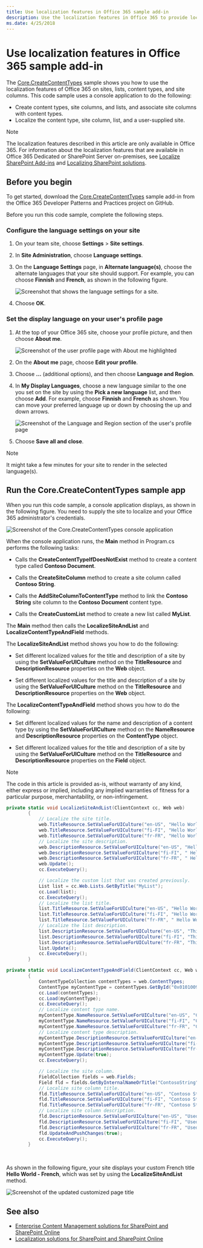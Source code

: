 ```yaml
---
title: Use localization features in Office 365 sample add-in
description: Use the localization features in Office 365 to provide localized values for SharePoint sites, lists, content types, and site columns. 
ms.date: 4/25/2018
---
```


# Use localization features in Office 365 sample add-in

The [Core.CreateContentTypes](https://github.com/SharePoint/PnP/tree/master/Samples/Core.CreateContentTypes) sample shows you how to use the localization features of Office 365 on sites, lists, content types, and site columns. This code sample uses a console application to do the following:

- Create content types, site columns, and lists, and associate site columns with content types.   
- Localize the content type, site column, list, and a user-supplied site.

> [!NOTE] 
> The localization features described in this article are only available in Office 365. For information about the localization features that are available in Office 365 Dedicated or SharePoint Server on-premises, see [Localize SharePoint Add-ins](../sp-add-ins/localize-sharepoint-add-ins.md) and [Localizing SharePoint solutions](https://msdn.microsoft.com/en-us/library/ee696750.aspx).

## Before you begin

To get started, download the [Core.CreateContentTypes](https://github.com/SharePoint/PnP/tree/master/Samples/Core.CreateContentTypes) sample add-in from the Office 365 Developer Patterns and Practices project on GitHub.

Before you run this code sample, complete the following steps.

### Configure the language settings on your site
    
1. On your team site, choose **Settings** > **Site settings**.
    
2. In **Site Administration**, choose **Language settings**.
    
3. On the **Language Settings** page, in **Alternate language(s)**, choose the alternate languages that your site should support. For example, you can choose **Finnish** and **French**, as shown in the following figure.

   ![Screenshot that shows the language settings for a site.](media/ffe149ae-17ab-4c55-a611-d47f4eb88c4e.png)
    
4. Choose **OK**.
    
### Set the display language on your user's profile page
    
1. At the top of your Office 365 site, choose your profile picture, and then choose **About me**.

   ![Screenshot of the user profile page with About me highlighted](media/764b2ac2-155b-4ce9-b8eb-3ae04ad26593.png)

2. On the **About me** page, choose **Edit your profile**.
    
3. Choose **...** (additional options), and then choose **Language and Region**.
    
4. In **My Display Languages**, choose a new language similar to the one you set on the site by using the **Pick a new language** list, and then choose **Add**. For example, choose **Finnish** and **French** as shown. You can move your preferred language up or down by choosing the up and down arrows.

   ![Screenshot of the Language and Region section of the user's profile page](media/ae5f565d-c932-43dd-9dc3-87630cee3692.png)
    
5. Choose **Save all and close**.

> [!NOTE] 
> It might take a few minutes for your site to render in the selected language(s). 


## Run the Core.CreateContentTypes sample app

When you run this code sample, a console application displays, as shown in the following figure. You need to supply the site to localize and your Office 365 administrator's credentials. 

![Screenshot of the Core.CreateContentTypes console application](media/ee806481-0089-4c65-8f8b-027bfff6ddb9.png)

When the console application runs, the **Main** method in Program.cs performs the following tasks:

- Calls the **CreateContentTypeIfDoesNotExist** method to create a content type called **Contoso Document**.
    
- Calls the **CreateSiteColumn** method to create a site column called **Contoso String**.
    
- Calls the **AddSiteColumnToContentType** method to link the **Contoso String** site column to the **Contoso Document** content type.
    
- Calls the **CreateCustomList** method to create a new list called **MyList**.

The **Main** method then calls the **LocalizeSiteAndList** and **LocalizeContentTypeAndField** methods. 

The **LocalizeSiteAndList** method shows you how to do the following:

- Set different localized values for the title and description of a site by using the **SetValueForUICulture** method on the **TitleResource** and **DescriptionResource** properties on the **Web** object.
    
- Set different localized values for the title and description of a site by using the **SetValueForUICulture** method on the **TitleResource** and **DescriptionResource** properties on the **Web** object.
    
The **LocalizeContentTypeAndField** method shows you how to do the following:

- Set different localized values for the name and description of a content type by using the **SetValueForUICulture** method on the **NameResource** and **DescriptionResource** properties on the **ContentType** object.
    
- Set different localized values for the title and description of a site by using the **SetValueForUICulture** method on the **TitleResource** and **DescriptionResource** properties on the **Field** object.
    
> [!NOTE] 
> The code in this article is provided as-is, without warranty of any kind, either express or implied, including any implied warranties of fitness for a particular purpose, merchantability, or non-infringement.

```csharp
private static void LocalizeSiteAndList(ClientContext cc, Web web)
        {
            // Localize the site title.
            web.TitleResource.SetValueForUICulture("en-US", "Hello World");
            web.TitleResource.SetValueForUICulture("fi-FI", "Hello World - Finnish");
            web.TitleResource.SetValueForUICulture("fr-FR", "Hello World - French");
            // Localize the site description.
            web.DescriptionResource.SetValueForUICulture("en-US", "Hello World site sample");
            web.DescriptionResource.SetValueForUICulture("fi-FI", " Hello World site sample - Finnish");
            web.DescriptionResource.SetValueForUICulture("fr-FR", " Hello World site sample - French");
            web.Update();
            cc.ExecuteQuery();

            // Localize the custom list that was created previously.
            List list = cc.Web.Lists.GetByTitle("MyList");
            cc.Load(list);
            cc.ExecuteQuery();
            // Localize the list title.
            list.TitleResource.SetValueForUICulture("en-US", "Hello World");
            list.TitleResource.SetValueForUICulture("fi-FI", "Hello World - Finnish");
            list.TitleResource.SetValueForUICulture("fr-FR", " Hello World - French");
            // Localize the list description.
            list.DescriptionResource.SetValueForUICulture("en-US", "This example localizes a list using CSOM.");
            list.DescriptionResource.SetValueForUICulture("fi-FI", "This example localizes a list using CSOM - Finnish.");
            list.DescriptionResource.SetValueForUICulture("fr-FR", "This example localizes a list using CSOM - French.");
            list.Update();
            cc.ExecuteQuery();
        }

private static void LocalizeContentTypeAndField(ClientContext cc, Web web)
        {
            ContentTypeCollection contentTypes = web.ContentTypes;
            ContentType myContentType = contentTypes.GetById("0x0101009189AB5D3D2647B580F011DA2F356FB2");
            cc.Load(contentTypes);
            cc.Load(myContentType);
            cc.ExecuteQuery();
            // Localize content type name.
            myContentType.NameResource.SetValueForUICulture("en-US", "Contoso Document");
            myContentType.NameResource.SetValueForUICulture("fi-FI", "Contoso Document - Finnish");
            myContentType.NameResource.SetValueForUICulture("fr-FR", "Contoso Document - French");
            // Localize content type description.
            myContentType.DescriptionResource.SetValueForUICulture("en-US", "This is the Contoso Document.");
            myContentType.DescriptionResource.SetValueForUICulture("fi-FI", " This is the Contoso Document - Finnish.");
            myContentType.DescriptionResource.SetValueForUICulture("fr-FR", " This is the Contoso Document - French.");
            myContentType.Update(true);
            cc.ExecuteQuery();

            // Localize the site column.
            FieldCollection fields = web.Fields;
            Field fld = fields.GetByInternalNameOrTitle("ContosoString");
            // Localize site column title.
            fld.TitleResource.SetValueForUICulture("en-US", "Contoso String");
            fld.TitleResource.SetValueForUICulture("fi-FI", "Contoso String - Finnish");
            fld.TitleResource.SetValueForUICulture("fr-FR", "Contoso String - French");
            // Localize site column description.
            fld.DescriptionResource.SetValueForUICulture("en-US", "Used to store Contoso specific metadata.");
            fld.DescriptionResource.SetValueForUICulture("fi-FI", "Used to store Contoso specific metadata - Finnish.");
            fld.DescriptionResource.SetValueForUICulture("fr-FR", "Used to store Contoso specific metadata - French.");
            fld.UpdateAndPushChanges(true);
            cc.ExecuteQuery();
        }
```

<br/>

As shown in the following figure, your site displays your custom French title **Hello World - French**, which was set by using the **LocalizeSiteAndList** method.

![Screenshot of the updated customized page title](media/14471283-f7b6-49ca-a507-a3e28e43ee22.png)

## See also
  
- [Enterprise Content Management solutions for SharePoint and SharePoint Online](enterprise-content-management-solutions-for-sharepoint-2013-and-sharepoint-online.md)
- [Localization solutions for SharePoint and SharePoint Online](localization-solutions-for-sharepoint-2013-and-sharepoint-online.md)